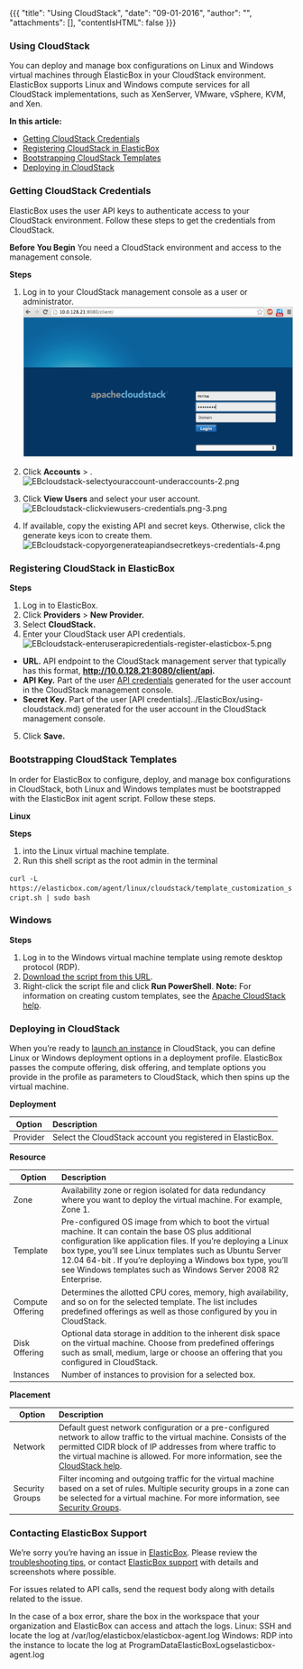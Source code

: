 {{{ "title": "Using CloudStack",
"date": "09-01-2016",
"author": "",
"attachments": [],
"contentIsHTML": false
}}}


### Using CloudStack

You can deploy and manage box configurations on Linux and Windows virtual machines through ElasticBox in your CloudStack environment. ElasticBox supports Linux and Windows compute services for all CloudStack implementations, such as XenServer, VMware, vSphere, KVM, and Xen.

**In this article:**

* [Getting CloudStack Credentials](../ElasticBox/using-cloudstack.md)
* [Registering CloudStack in ElasticBox](../ElasticBox/using-cloudstack.md)
* [Bootstrapping CloudStack Templates](../ElasticBox/using-cloudstack.md)
* [Deploying in CloudStack](../ElasticBox/using-cloudstack.md)

### Getting CloudStack Credentials

ElasticBox uses the user API keys to authenticate access to your CloudStack environment. Follow these steps to get the credentials from CloudStack.

**Before You Begin**
You need a CloudStack environment and access to the management console.

**Steps**
1. Log in to your CloudStack management console as a user or administrator.
![cloudstack-log-in-console-1.png](../images/ElasticBox/cloudstack-log-in-console-1.png)

2. Click **Accounts** > **<your user account>**.
![EBcloudstack-selectyouraccount-underaccounts-2.png](../images/ElasticBox/EBcloudstack-selectyouraccount-underaccounts-2.png)

3. Click **View Users** and select your user account.
![EBcloudstack-clickviewusers-credentials.png-3.png](../images/ElasticBox/EBcloudstack-clickviewusers-credentials.png-3.png)

4. If available, copy the existing API and secret keys. Otherwise, click the generate keys icon to create them.
![EBcloudstack-copyorgenerateapiandsecretkeys-credentials-4.png](../images/ElasticBox/EBcloudstack-copyorgenerateapiandsecretkeys-credentials-4.png)

### Registering CloudStack in ElasticBox

**Steps**
1. Log in to ElasticBox.
2. Click **Providers** > **New Provider.**
3. Select **CloudStack.**
4. Enter your CloudStack user API credentials.
![EBcloudstack-enteruserapicredentials-register-elasticbox-5.png](../images/ElasticBox/EBcloudstack-enteruserapicredentials-register-elasticbox-5.png)

* **URL.** API endpoint to the CloudStack management server that typically has this format, **http://10.0.128.21:8080/client/api.**
* **API Key.** Part of the user [API credentials](../ElasticBox/using-cloudstack.md) generated for the user account in the CloudStack management console.
* **Secret Key.** Part of the user [API credentials]../ElasticBox/using-cloudstack.md) generated for the user account in the CloudStack management console.
5. Click **Save.**

### Bootstrapping CloudStack Templates

In order for ElasticBox to configure, deploy, and manage box configurations in CloudStack, both Linux and Windows templates must be bootstrapped with the ElasticBox init agent script. Follow these steps.

**Linux**

**Steps**
1.  into the Linux virtual machine template.
2. Run this shell script as the root admin in the terminal

`curl -L https://elasticbox.com/agent/linux/cloudstack/template_customization_script.sh | sudo bash`

### Windows

**Steps**
1. Log in to the Windows virtual machine template using remote desktop protocol (RDP).
2. [Download the script from this URL](//elasticbox.com/agent/windows/cloudstack/template_customization_script.ps1).
3. Right-click the script file and click **Run PowerShell**.
**Note:** For information on creating custom templates, see the [Apache CloudStack help](//docs.cloudstack.apache.org/projects/cloudstack-administration/en/latest/templates.html#exporting-templates).

### Deploying in CloudStack

When you’re ready to [launch an instance](../ElasticBox/deploying-managing-instance.md) in CloudStack, you can define Linux or Windows deployment options in a deployment profile. ElasticBox passes the compute offering, disk offering, and template options you provide in the profile as parameters to CloudStack, which then spins up the virtual machine.

**Deployment**

| **Option**  |  **Description** |
|----------|:-----|
| Provider | Select the CloudStack account you registered in ElasticBox. |

**Resource**

| **Option**  |  **Description** |
|----------|:-----|
| Zone | Availability zone or region isolated for data redundancy where you want to deploy the virtual machine. For example, Zone 1. |
| Template | Pre-configured OS image from which to boot the virtual machine. It can contain the base OS plus additional configuration like application files. If you’re deploying a Linux box type, you’ll see Linux templates such as Ubuntu Server 12.04 64-bit . If you’re deploying a Windows box type, you’ll see Windows templates such as Windows Server 2008 R2 Enterprise. |
| Compute Offering | Determines the allotted CPU cores, memory, high availability, and so on for the selected template. The list includes predefined offerings as well as those configured by you in CloudStack. |
| Disk Offering | Optional data storage in addition to the inherent disk space on the virtual machine. Choose from predefined offerings such as small, medium, large or choose an offering that you configured in CloudStack. |
| Instances | Number of instances to provision for a selected box. |

**Placement**

| **Option**  |  **Description** |
|----------|:-----|
| Network | Default guest network configuration or a pre-configured network to allow traffic to the virtual machine. Consists of the permitted CIDR block of IP addresses from where traffic to the virtual machine is allowed. For more information, see the [CloudStack help](http://docs.cloudstack.apache.org/projects/cloudstack-administration/en/4.3/networking_and_traffic.html). |
| Security Groups |	Filter incoming and outgoing traffic for the virtual machine based on a set of rules. Multiple security groups in a zone can be selected for a virtual machine. For more information, see [Security Groups](http://docs.cloudstack.apache.org/projects/cloudstack-administration/en/4.3/networking_and_traffic.html#security-groups). |

### Contacting ElasticBox Support

We’re sorry you’re having an issue in [ElasticBox](//www.ctl.io/elasticbox/). Please review the [troubleshooting tips](../ElasticBox/troubleshooting-tips.md), or contact [ElasticBox support](mailto:support@elasticbox.com) with details and screenshots where possible.

For issues related to API calls, send the request body along with details related to the issue.

In the case of a box error, share the box in the workspace that your organization and ElasticBox can access and attach the logs.
Linux: SSH and locate the log at /var/log/elasticbox/elasticbox-agent.log
Windows: RDP into the instance to locate the log at ProgramDataElasticBoxLogselasticbox-agent.log
